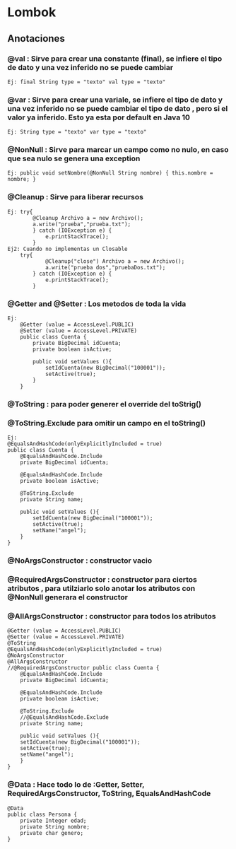 # Lombok

## Anotaciones 

### @val : Sirve para crear una constante (final), se infiere el tipo de dato y una vez inferido no se puede cambiar 
    Ej: final String type = "texto" val type = "texto" 

### @var : Sirve para crear una variale, se infiere el tipo de dato y una vez inferido no se puede cambiar el tipo de dato , pero si el valor ya inferido. Esto ya esta por default en Java 10 
    Ej: String type = "texto" var type = "texto" 

### @NonNull : Sirve para marcar un campo como no nulo, en caso que sea nulo se genera una exception 
    Ej: public void setNombre(@NonNull String nombre) { this.nombre = nombre; } 

### @Cleanup : Sirve para liberar recursos 
    Ej: try{ 
            @Cleanup Archivo a = new Archivo(); 
            a.write("prueba","prueba.txt"); 
            } catch (IOException e) {
                e.printStackTrace(); 
            } 
    Ej2: Cuando no implementas un Closable 
        try{ 
                @Cleanup("close") Archivo a = new Archivo(); 
                a.write("prueba dos","pruebaDos.txt"); 
            } catch (IOException e) { 
                e.printStackTrace(); 
            } 


### @Getter and @Setter : Los metodos de toda la vida 
    Ej:
        @Getter (value = AccessLevel.PUBLIC) 
        @Setter (value = AccessLevel.PRIVATE) 
        public class Cuenta { 
            private BigDecimal idCuenta; 
            private boolean isActive;

            public void setValues (){
                setIdCuenta(new BigDecimal("100001"));
                setActive(true);
            }
        } 

### @ToString : para poder generer el override del toStrig() 
### @ToString.Exclude para omitir un campo en el toString() 
    Ej: 
    @EqualsAndHashCode(onlyExplicitlyIncluded = true) 
    public class Cuenta { 
        @EqualsAndHashCode.Include 
        private BigDecimal idCuenta;

        @EqualsAndHashCode.Include
        private boolean isActive;
    
        @ToString.Exclude
        private String name;
    
        public void setValues (){
            setIdCuenta(new BigDecimal("100001"));
            setActive(true);
            setName("angel");
        }
    }

### @NoArgsConstructor : constructor vacio 
### @RequiredArgsConstructor : constructor para ciertos atributos , para utilziarlo solo anotar los atributos con @NonNull generara el constructor 
### @AllArgsConstructor : constructor para todos los atributos 
    @Getter (value = AccessLevel.PUBLIC) 
    @Setter (value = AccessLevel.PRIVATE) 
    @ToString 
    @EqualsAndHashCode(onlyExplicitlyIncluded = true) 
    @NoArgsConstructor 
    @AllArgsConstructor 
    //@RequiredArgsConstructor public class Cuenta {
        @EqualsAndHashCode.Include
        private BigDecimal idCuenta;
        
        @EqualsAndHashCode.Include
        private boolean isActive;
        
        @ToString.Exclude
        //@EqualsAndHashCode.Exclude
        private String name;
        
        public void setValues (){
        setIdCuenta(new BigDecimal("100001"));
        setActive(true);
        setName("angel");
        }
    } 
### @Data : Hace todo lo de :Getter, Setter, RequiredArgsConstructor, ToString, EqualsAndHashCode 
    @Data 
    public class Persona { 
        private Integer edad; 
        private String nombre; 
        private char genero; 
    }